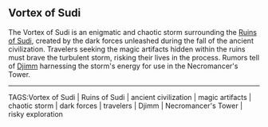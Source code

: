 ## Vortex of Sudi

The Vortex of Sudi is an enigmatic and chaotic storm surrounding the [Ruins of Sudi](Ruins%20of%20Sudi.md), created by the dark forces unleashed during the fall of the ancient civilization. Travelers seeking the magic artifacts hidden within the ruins must brave the turbulent storm, risking their lives in the process. Rumors tell of [Djimm](../People/Djimm.md) harnessing the storm's energy for use in the Necromancer's Tower.


---

TAGS:Vortex of Sudi | Ruins of Sudi | ancient civilization | magic artifacts | chaotic storm | dark forces | travelers | Djimm | Necromancer's Tower | risky exploration
